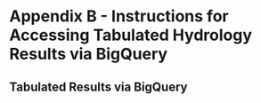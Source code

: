 # Appendix B - Instructions for Accessing Tabulated Hydrology Results via BigQuery

## Tabulated Results via BigQuery